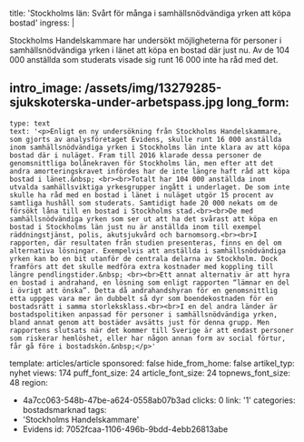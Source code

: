 title: 'Stockholms län: Svårt för många i samhällsnödvändiga yrken att köpa bostad'
ingress: |
  <p>Stockholms Handelskammare har undersökt möjligheterna för personer i samhällsnödvändiga yrken i länet att köpa en bostad där just nu. Av de 104 000 anställda som studerats visade sig runt 16 000 inte ha råd med det.
  </p>
  
intro_image: /assets/img/13279285-sjukskoterska-under-arbetspass.jpg
long_form:
  -
    type: text
    text: '<p>Enligt en ny undersökning från Stockholms Handelskammare, som gjorts av analysföretaget Evidens, skulle runt 16 000 anställda inom samhällsnödvändiga yrken i Stockholms län inte klara av att köpa bostad där i nuläget. Fram till 2016 klarade dessa personer de genomsnittliga bolånekraven för Stockholms län, men efter att det andra amorteringskravet infördes har de inte längre haft råd att köpa bostad i länet.&nbsp; <br><br>Totalt har 104 000 anställda inom utvalda samhällsviktiga yrkesgrupper ingått i underlaget. De som inte skulle ha råd med en bostad i länet i nuläget utgör 15 procent av samtliga hushåll som studerats. Samtidigt hade 20 000 nekats om de försökt låna till en bostad i Stockholms stad.<br><br>De med samhällsnödvändiga yrken som ser ut att ha det svårast att köpa en bostad i Stockholms län just nu är anställda inom till exempel räddningstjänst, polis, akutsjukvård och barnomsorg.<br><br>I rapporten, där resultaten från studien presenteras, finns en del om alternativa lösningar. Exempelvis att anställda i samhällsnödvändiga yrken kan bo en bit utanför de centrala delarna av Stockholm. Dock framförs att det skulle medföra extra kostnader med koppling till längre pendlingstider.&nbsp; <br><br>Ett annat alternativ är att hyra en bostad i andrahand, en lösning som enligt rapporten “lämnar en del i övrigt att önska”. Detta då andrahandshyran för en genomsnittlig etta uppges vara mer än dubbelt så dyr som boendekostnaden för en bostadsrätt i samma storleksklass.<br><br>I en del andra länder är bostadspolitiken anpassad för personer i samhällsnödvändiga yrken, bland annat genom att bostäder avsätts just för denna grupp. Men rapportens slutsats när det kommer till Sverige är att endast personer som riskerar hemlöshet, eller har någon annan form av social förtur, får gå före i bostadskön.&nbsp;</p>'
template: articles/article
sponsored: false
hide_from_home: false
artikel_typ: nyhet
views: 174
puff_font_size: 24
article_font_size: 24
topnews_font_size: 48
region:
  - 4a7cc063-548b-47be-a624-0558ab07b3ad
clicks: 0
link: '1'
categories: bostadsmarknad
tags:
  - 'Stockholms Handelskammare'
  - Evidens
id: 7052fcaa-1106-496b-9bdd-4ebb26813abe
